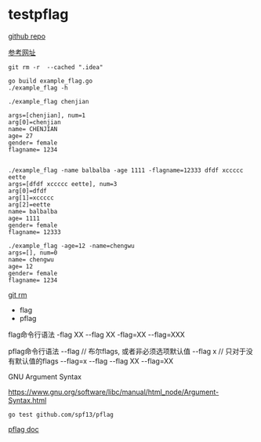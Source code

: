 # testpflag

[github repo](https://github.com/spf13/pflag)

[参考网址](https://o-my-chenjian.com/2017/09/20/Using-Flag-And-Pflag-With-Golang/)


````shell
git rm -r  --cached ".idea"

go build example_flag.go
./example_flag -h

./example_flag chenjian

args=[chenjian], num=1
arg[0]=chenjian
name= CHENJIAN
age= 27
gender= female
flagname= 1234


./example_flag -name balbalba -age 1111 -flagname=12333 dfdf xccccc eette
args=[dfdf xccccc eette], num=3
arg[0]=dfdf
arg[1]=xccccc
arg[2]=eette
name= balbalba
age= 1111
gender= female
flagname= 12333

./example_flag -age=12 -name=chengwu
args=[], num=0
name= chengwu
age= 12
gender= female
flagname= 1234

````


[git rm](https://my.oschina.net/dlpinghailinfeng/blog/388606)


- flag
- pflag

flag命令行语法
-flag XX
--flag XX
-flag=XX
--flag=XXX

pflag命令行语法
     --flag    // 布尔flags, 或者非必须选项默认值
     --flag x  // 只对于没有默认值的flags
     --flag=x
--flag 
--flag XX
--flag=XX

GNU Argument Syntax

https://www.gnu.org/software/libc/manual/html_node/Argument-Syntax.html

```shell
go test github.com/spf13/pflag
```

[pflag doc](https://godoc.org/github.com/spf13/pflag)
